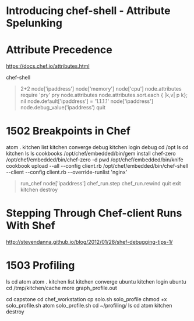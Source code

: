 Introducing chef-shell - Attribute Spelunking
==================================================
# Attribute Precedence
https://docs.chef.io/attributes.html

chef-shell
> 2+2
> node['ipaddress']
> node['memory']
> node['cpu']
> node.attributes
> require 'pry'
> pry
> node.attributes
> node.attributes.sort.each { |k,v| p k}; nil
> node.default['ipaddress'] = '1.1.1.1'
> node['ipaddress']
> node.debug_value('ipaddress')
> quit 

1502 Breakpoints in Chef
========================
atom .
kitchen list
kitchen converge debug
kitchen login debug
cd /opt
ls
cd kitchen
ls
ls cookbooks
/opt/chef/embedded/bin/gem install chef-zero
/opt/chef/embedded/bin/chef-zero -d
pwd
/opt/chef/embedded/bin/knife cookbook upload --all --config client.rb
/opt/chef/embedded/bin/chef-shell --client --config client.rb --override-runlist 'nginx'
> run_chef
> node['ipaddress']
> chef_run.step
> chef_run.rewind
> quit
exit
kitchen destroy

# Stepping Through Chef-client Runs With Shef
http://stevendanna.github.io/blog/2012/01/28/shef-debugging-tips-1/


1503 Profiling
==============
ls
cd atom
atom .
kitchen list
kitchen converge ubuntu
kitchen login ubuntu
cd /tmp/kitchen/cache
more graph_profile.out

cd capstone
cd chef_workstation
cp solo.sh solo_profile
chmod +x solo_profile.sh
atom solo_profile.sh
cd ~/profiling/
ls
cd atom
kitchen destroy


